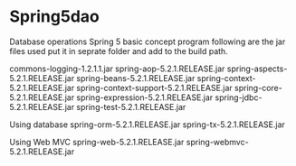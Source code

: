 # Spring5dao
Database operations
Spring 5 basic concept program following are the jar files used put it in seprate folder and add to the build path.

commons-logging-1.2.1.1.jar 
spring-aop-5.2.1.RELEASE.jar 
spring-aspects-5.2.1.RELEASE.jar 
spring-beans-5.2.1.RELEASE.jar 
spring-context-5.2.1.RELEASE.jar 
spring-context-support-5.2.1.RELEASE.jar 
spring-core-5.2.1.RELEASE.jar 
spring-expression-5.2.1.RELEASE.jar 
spring-jdbc-5.2.1.RELEASE.jar 
spring-test-5.2.1.RELEASE.jar

Using database 
spring-orm-5.2.1.RELEASE.jar 
spring-tx-5.2.1.RELEASE.jar 

Using Web 
MVC spring-web-5.2.1.RELEASE.jar 
spring-webmvc-5.2.1.RELEASE.jar
